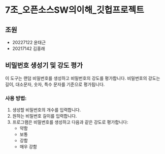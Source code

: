 # 7조_오픈소스SW의이해_깃헙프로젝트

## 조원
- 20227122 윤태근<br>
- 20217142 김홍래 

## 비밀번호 생성기 및 강도 평가

이 도구는 랜덤 비밀번호를 생성하고 비밀번호의 강도를 평가합니다. 비밀번호의 강도는 길이, 대소문자, 숫자, 특수 문자를 기준으로 평가됩니다.


### 사용 방법:
1. 생성할 비밀번호의 개수를 입력합니다.
2. 원하는 비밀번호 길이를 입력합니다.
3. 프로그램은 비밀번호를 생성하고 다음과 같은 강도로 평가합니다:
   - 약함
   - 보통
   - 강함
   - 매우 강함

